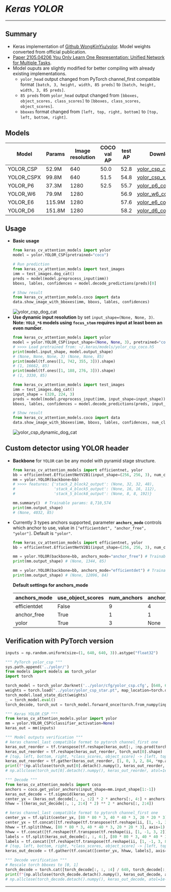 # ___Keras YOLOR___
***

## Summary
  - Keras implementation of [Github WongKinYiu/yolor](https://github.com/WongKinYiu/yolor). Model weights converted from official publication.
  - [Paper 2105.04206 You Only Learn One Representation: Unified Network for Multiple Tasks](https://arxiv.org/pdf/2105.04206.pdf).
  - Model ouputs are slightly modified for better compiling with already existing implementations.
    - `yolor_head` output changed from PyTorch channel_first compatible format `[batch, 3, height, width, 85 preds]` to `[batch, height, width, 3, 85 preds]`.
    - `85 preds` from `yolor_head` output changed from `[bboxes, object_scores, class_scores]` to `[bboxes, class_scores, object_scores]`.
    - `bboxes` format changed from `[left, top, right, bottom]` to `[top, left, bottom, right]`.
## Models
  | Model      | Params | Image resolution | COCO val AP | test AP | Download |
  | ---------- | ------ | ---------------- | ----------- | ------- | -------- |
  | YOLOR_CSP  | 52.9M  | 640              | 50.0        | 52.8    | [yolor_csp_coco.h5](https://github.com/leondgarse/keras_cv_attention_models/releases/download/yolor/yolor_csp_coco.h5)     |
  | YOLOR_CSPX | 99.8M  | 640              | 51.5        | 54.8    | [yolor_csp_x_coco.h5](https://github.com/leondgarse/keras_cv_attention_models/releases/download/yolor/yolor_csp_x_coco.h5) |
  | YOLOR_P6   | 37.3M  | 1280             | 52.5        | 55.7    | [yolor_p6_coco.h5](https://github.com/leondgarse/keras_cv_attention_models/releases/download/yolor/yolor_p6_coco.h5)       |
  | YOLOR_W6   | 79.9M  | 1280             |             | 56.9    | [yolor_w6_coco.h5](https://github.com/leondgarse/keras_cv_attention_models/releases/download/yolor/yolor_w6_coco.h5)       |
  | YOLOR_E6   | 115.9M | 1280             |             | 57.6    | [yolor_e6_coco.h5](https://github.com/leondgarse/keras_cv_attention_models/releases/download/yolor/yolor_e6_coco.h5)       |
  | YOLOR_D6   | 151.8M | 1280             |             | 58.2    | [yolor_d6_coco.h5](https://github.com/leondgarse/keras_cv_attention_models/releases/download/yolor/yolor_d6_coco.h5)       |
## Usage
  - **Basic usage**
    ```py
    from keras_cv_attention_models import yolor
    model = yolor.YOLOR_CSP(pretrained="coco")

    # Run prediction
    from keras_cv_attention_models import test_images
    imm = test_images.dog_cat()
    preds = model(model.preprocess_input(imm))
    bboxs, lables, confidences = model.decode_predictions(preds)[0]

    # Show result
    from keras_cv_attention_models.coco import data
    data.show_image_with_bboxes(imm, bboxs, lables, confidences)
    ```
    ![yolor_csp_dog_cat](https://user-images.githubusercontent.com/5744524/158940187-1840ab4f-2f0e-497b-b796-2bdb9f31755a.png)
  - **Use dynamic input resolution** by set `input_shape=(None, None, 3)`. **Note: `YOLO_*6` models using `focus_stem` requires input at least been an even number**.
    ```py
    from keras_cv_attention_models import yolor
    model = yolor.YOLOR_CSP(input_shape=(None, None, 3), pretrained="coco")
    # >>>> Load pretrained from: ~/.keras/models/yolor_csp_coco.h5
    print(model.input_shape, model.output_shape)
    # (None, None, None, 3) (None, None, 85)
    print(model(tf.ones([1, 742, 355, 3])).shape)
    # (1, 16662, 85)
    print(model(tf.ones([1, 188, 276, 3])).shape)
    # (1, 3330, 85)

    from keras_cv_attention_models import test_images
    imm = test_images.dog_cat()
    input_shape = (320, 224, 3)
    preds = model(model.preprocess_input(imm, input_shape=input_shape))
    bboxs, lables, confidences = model.decode_predictions(preds, input_shape=input_shape)[0]

    # Show result
    from keras_cv_attention_models.coco import data
    data.show_image_with_bboxes(imm, bboxs, lables, confidences, num_classes=80)
    ```
    ![yolor_csp_dynamic_dog_cat](https://user-images.githubusercontent.com/5744524/158940195-be958f00-8c6f-4ca9-a5dc-562a9690cad8.png)
## Custom detector using YOLOR header
  - **Backbone** for `YOLOR` can be any model with pyramid stage structure.
    ```py
    from keras_cv_attention_models import efficientnet, yolor
    bb = efficientnet.EfficientNetV2B1(input_shape=(256, 256, 3), num_classes=0)
    mm = yolor.YOLOR(backbone=bb)
    # >>>> features: {'stack_2_block2_output': (None, 32, 32, 48),
    #                 'stack_4_block5_output': (None, 16, 16, 112),
    #                 'stack_5_block8_output': (None, 8, 8, 192)}

    mm.summary()  # Trainable params: 8,710,574
    print(mm.output_shape)
    # (None, 4032, 85)
    ```
  - Currently 3 types anchors supported, parameter **`anchors_mode`** controls which anchor to use, value in `["efficientdet", "anchor_free", "yolor"]`. Default is `"yolor"`.
    ```py
    from keras_cv_attention_models import efficientnet, yolor
    bb = efficientnet.EfficientNetV2B1(input_shape=(256, 256, 3), num_classes=0)

    mm = yolor.YOLOR(backbone=bb, anchors_mode="anchor_free") # Trainable params: 8,617,074
    print(mm.output_shape) # (None, 1344, 85)

    mm = yolor.YOLOR(backbone=bb, anchors_mode="efficientdet") # Trainable params: 8,986,124
    print(mm.output_shape) # (None, 12096, 84)
    ```
    **Default settings for anchors_mode**

    | anchors_mode | use_object_scores | num_anchors | anchor_scale | aspect_ratios | num_scales | grid_zero_start |
    | ------------ | ----------------- | ----------- | ------------ | ------------- | ---------- | --------------- |
    | efficientdet | False             | 9           | 4            | [1, 2, 0.5]   | 3          | False           |
    | anchor_free  | True              | 1           | 1            | [1]           | 1          | True            |
    | yolor        | True              | 3           | None         | presets       | None       | offset=0.5      |
## Verification with PyTorch version
  ```py
  inputs = np.random.uniform(size=(1, 640, 640, 3)).astype("float32")

  """ PyTorch yolor_csp """
  sys.path.append('../yolor/')
  from models import models as torch_yolor
  import torch

  torch_model = torch_yolor.Darknet('../yolor/cfg/yolor_csp.cfg', [640, 640])
  weights = torch.load("../yolor/yolor_csp_star.pt", map_location=torch.device('cpu'))['model']
  torch_model.load_state_dict(weights)
  _ = torch_model.eval()
  torch_decode, torch_out = torch_model.forward_once(torch.from_numpy(inputs).permute([0, 3, 1, 2]))

  """ Keras YOLOR_CSP """
  from keras_cv_attention_models.yolor import yolor
  mm = yolor.YOLOR_CSP(classifier_activation=None)
  keras_out = mm(inputs)

  """ Model outputs verification """
  # keras channel_last compatible format to pytorch channel_first one
  keras_out_reorder = tf.transpose(tf.reshape(keras_out[:, :np.prod(torch_out[0].shape[:-1])], [1, -1, 3, 85]), [0, 2, 1, 3])
  keras_out_reorder = tf.reshape(keras_out_reorder, torch_out[0].shape)
  # [top, left, bottom, right, *class_scores, object_score] -> [left, top, right, bottom ,object_score, *class_scores]
  keras_out_reorder = tf.gather(keras_out_reorder, [1, 0, 3, 2, 84, *np.arange(4, 84)], axis=-1)
  print(f"{np.allclose(torch_out[0].detach().numpy(), keras_out_reorder, atol=1e-4) = }")
  # np.allclose(torch_out[0].detach().numpy(), keras_out_reorder, atol=1e-4) = True

  """ Decode """
  from keras_cv_attention_models import coco
  anchors = coco.get_yolor_anchors(input_shape=mm.input_shape[1:-1])
  keras_out_decode = tf.sigmoid(keras_out)
  center_yx = (keras_out_decode[:, :, :2] * 2 * anchors[:, 4:] + anchors[:, :2])
  hhww = ((keras_out_decode[:, :, 2:4] * 2) ** 2 * anchors[:, 2:4])

  # keras channel_last compatible format to pytorch channel_first one
  center_yx = tf.split(center_yx, [80 * 80 * 3, 40 * 40 * 3, 20 * 20 * 3], axis=1)
  center_yx = tf.concat([tf.reshape(tf.transpose(tf.reshape(ii, [1, -1, 3, 2]), [0, 2, 1, 3]), [1, -1, 2]) for ii in center_yx], axis=1)
  hhww = tf.split(hhww, [80 * 80 * 3, 40 * 40 * 3, 20 * 20 * 3], axis=1)
  hhww = tf.concat([tf.reshape(tf.transpose(tf.reshape(ii, [1, -1, 3, 2]), [0, 2, 1, 3]), [1, -1, 2]) for ii in hhww], axis=1)
  labels = tf.split(keras_out_decode[:, :, 4:], [80 * 80 * 3, 40 * 40 * 3, 20 * 20 * 3], axis=1)
  labels = tf.concat([tf.reshape(tf.transpose(tf.reshape(ii, [1, -1, 3, 81]), [0, 2, 1, 3]), [1, -1, 81]) for ii in labels], axis=1)
  # [top, left, bottom, right, *class_scores, object_score] -> [left, top, right, bottom ,object_score, *class_scores]
  keras_out_decode = tf.gather(tf.concat([center_yx, hhww, labels], axis=-1), [1, 0, 3, 2, 84, *np.arange(4, 84)], axis=-1)

  """ Decode verification """
  # Rescale torch bboxes to [0, 1]
  torch_decode = torch.cat([torch_decode[:, :, :4] / 640, torch_decode[:, :, 4:]], axis=-1)
  print(f"{np.allclose(torch_decode.detach().numpy(), keras_out_decode, atol=1e-5) = }")
  # np.allclose(torch_decode.detach().numpy(), keras_out_decode, atol=1e-5) = True
  ```
***
